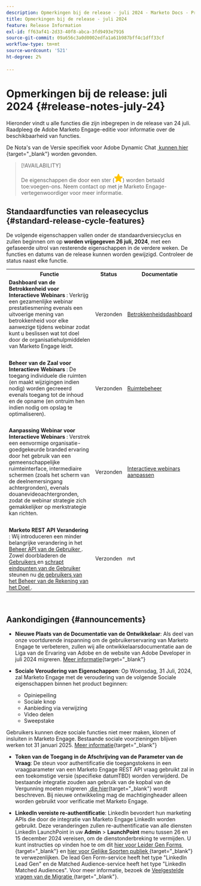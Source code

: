```yaml
---
description: Opmerkingen bij de release - juli 2024 - Marketo Docs - Productdocumentatie
title: Opmerkingen bij de release - juli 2024
feature: Release Information
exl-id: ff63af41-2d33-40f8-abca-3fd9493e7916
source-git-commit: 09a656c3a0d0002edfa1a61b987bff4c1dff33cf
workflow-type: tm+mt
source-wordcount: '521'
ht-degree: 2%

---
```


# Opmerkingen bij de release: juli 2024 {#release-notes-july-24}

Hieronder vindt u alle functies die zijn inbegrepen in de release van 24 juli. Raadpleeg de Adobe Marketo Engage-editie voor informatie over de beschikbaarheid van functies.

De Nota&#39;s van de Versie specifiek voor Adobe Dynamic Chat [&#x200B; kunnen hier &#x200B;](/help/marketo/release-notes/dynamic-chat.md){target="_blank"} worden gevonden.

>[!AVAILABILITY]
>
>De eigenschappen die door een ster (![&#x200B; worden aangegeven ster &#x200B;](assets/yellow-star.png)) worden betaald toe:voegen-ons. Neem contact op met je Marketo Engage-vertegenwoordiger voor meer informatie.

## Standaardfuncties van releasecyclus {#standard-release-cycle-features}

De volgende eigenschappen vallen onder de standaardversiecyclus en zullen beginnen om op **worden vrijgegeven 26 juli, 2024**, met een gefaseerde uitrol van resterende eigenschappen in de verdere weken. De functies en datums van de release kunnen worden gewijzigd. Controleer de status naast elke functie.

<table style="table-layout:auto">
 <tbody>
  <tr>
   <th style="width:65%">Functie</th>
   <th style="width:10%">Status</th>
   <th style="width:25%">Documentatie</th>
  </tr>
     <tr>
   <td><strong> Dashboard van de Betrokkenheid voor Interactieve Webinars </strong>: Verkrijg een gezamenlijke webinar prestatiesmening evenals een uitvoerige mening van betrokkenheid voor elke aanwezige tijdens webinar zodat kunt u beslissen wat tot doel door de organisatiehulpmiddelen van Marketo Engage leidt.</td>
    <td>Verzonden</td>
   <td><a href="/help/marketo/product-docs/demand-generation/events/interactive-webinars/engagement-dashboard.md" target="_blank">Betrokkenheidsdashboard</a></td>
  </tr>
  <tr>
   <td> </td>
   <td> </td>
   <td> </td>
  </tr>
  </tr>
     <tr>
   <td><strong> Beheer van de Zaal voor Interactieve Webinars </strong>: De toegang individuele die ruimten (en maakt wijzigingen indien nodig) worden gecreeerd evenals toegang tot de inhoud en de opname (en ontruim hen indien nodig om opslag te optimaliseren).</td>
    <td>Verzonden</td>
   <td><a href="/help/marketo/product-docs/demand-generation/events/interactive-webinars/room-management.md" target="_blank">Ruimtebeheer</a></td>
  </tr>
  <tr>
   <td> </td>
   <td> </td>
   <td> </td>
  </tr>
  </tr>
     <tr>
   <td><strong> Aanpassing Webinar voor Interactieve Webinars </strong>: Verstrek een eenvormige organisatie-goedgekeurde branded ervaring door het gebruik van een gemeenschappelijke ruimteinterface, intermediaire schermen (zoals het scherm van de deelnemersingang achtergronden), evenals douanevideoachtergronden, zodat de webinar strategie zich gemakkelijker op merkstrategie kan richten.</td>
    <td>Verzonden</td>
   <td><a href="/help/marketo/product-docs/demand-generation/events/interactive-webinars/customization.md" target="_blank">Interactieve webinars aanpassen</a></td>
  </tr>
  <tr>
   <td> </td>
   <td> </td>
   <td> </td>
  </tr>
  </tr>
     <tr>
   <td><strong> Marketo REST API Verandering </strong>: Wij introduceren een minder belangrijke verandering in het <a href="https://developers.marketo.com/rest-api/user-management/"> Beheer API van de Gebruiker </a>. Zowel doorbladeren de <a href="https://developers.marketo.com/rest-api/user-management/#browse_users"> Gebruikers </a> en <a href="https://developers.marketo.com/rest-api/user-management/#delete_user"> schrapt eindpunten van de Gebruiker </a> steunen nu <a href="/help/marketo/product-docs/target-account-management/setup-tam/target-account-management-overview.md"> de gebruikers van het Beheer van de Rekening van het Doel </a>.</td>
   <td>Verzonden</td>
   <td>nvt</td>
  </tr>
 </tbody>
</table>
<br/>

## Aankondigingen {#announcements}

* **Nieuwe Plaats van de Documentatie van de Ontwikkelaar**: Als deel van onze voortdurende inspanning om de gebruikerservaring van Marketo Engage te verbeteren, zullen wij alle ontwikkelaarsdocumentatie aan de Liga van de Ervaring van Adobe en de website van Adobe Developer in juli 2024 migreren. [Meer informatie](https://nation.marketo.com/t5/employee-blogs/new-developer-documentation-website/ba-p/351055){target="_blank"}

* **Sociale Veroudering van Eigenschappen**: Op Woensdag, 31 Juli, 2024, zal Marketo Engage met de veroudering van de volgende Sociale eigenschappen binnen het product beginnen:

   * Opiniepeiling
   * Sociale knop
   * Aanbieding via verwijzing
   * Video delen
   * Sweepstake

Gebruikers kunnen deze sociale functies niet meer maken, klonen of insluiten in Marketo Engage. Bestaande sociale voorzieningen blijven werken tot 31 januari 2025. [Meer informatie](https://nation.marketo.com/t5/employee-blogs/marketo-engage-social-features-deprecation/ba-p/351977){target="_blank"}

* **Token van de Toegang in de Afschrijving van de Parameter van de Vraag**: De steun voor authentificatie die toegangstokens in een vraagparameter van een Marketo Engage REST API vraag gebruikt zal in een toekomstige versie (specifieke datumTBD) worden verwijderd. De bestaande integratie zouden aan gebruik van de kopbal van de Vergunning moeten migreren [&#x200B; die hier &#x200B;](https://developers.marketo.com/rest-api/authentication/){target="_blank"} wordt beschreven. Bij nieuwe ontwikkeling mag de machtigingheader alleen worden gebruikt voor verificatie met Marketo Engage.

* **LinkedIn vereiste re-authentificatie**: LinkedIn bevordert hun marketing APIs die door de integratie van Marketo Engage LinkedIn worden gebruikt. Deze veranderingen zullen re-authentificatie van alle diensten LinkedIn LaunchPoint in uw **Admin** > **LaunchPoint** menu tussen 26 en 15 december 2024 vereisen, om de dienstonderbreking te vermijden. U kunt instructies op vinden hoe te om dit [&#x200B; hier voor Leider Gen Forms &#x200B;](/help/marketo/product-docs/demand-generation/social/social-functions/set-up-linkedin-lead-gen-forms.md){target="_blank"} en [&#x200B; hier voor Gelijke Soorten publiek &#x200B;](/help/marketo/product-docs/demand-generation/ad-network-integrations/add-linkedin-matched-audiences-as-a-launchpoint-service.md){target="_blank"} te verwezenlijken. De lead Gen Form-service heeft het type &quot;LinkedIn Lead Gen&quot; en de Matched Audience-service heeft het type &quot;LinkedIn Matched Audiences&quot;. Voor meer informatie, bezoek de [&#x200B; Veelgestelde vragen van de Migratie &#x200B;](https://nation.marketo.com/t5/employee-blogs/linkedin-re-authentication-required/ba-p/347794){target="_blank"}.
